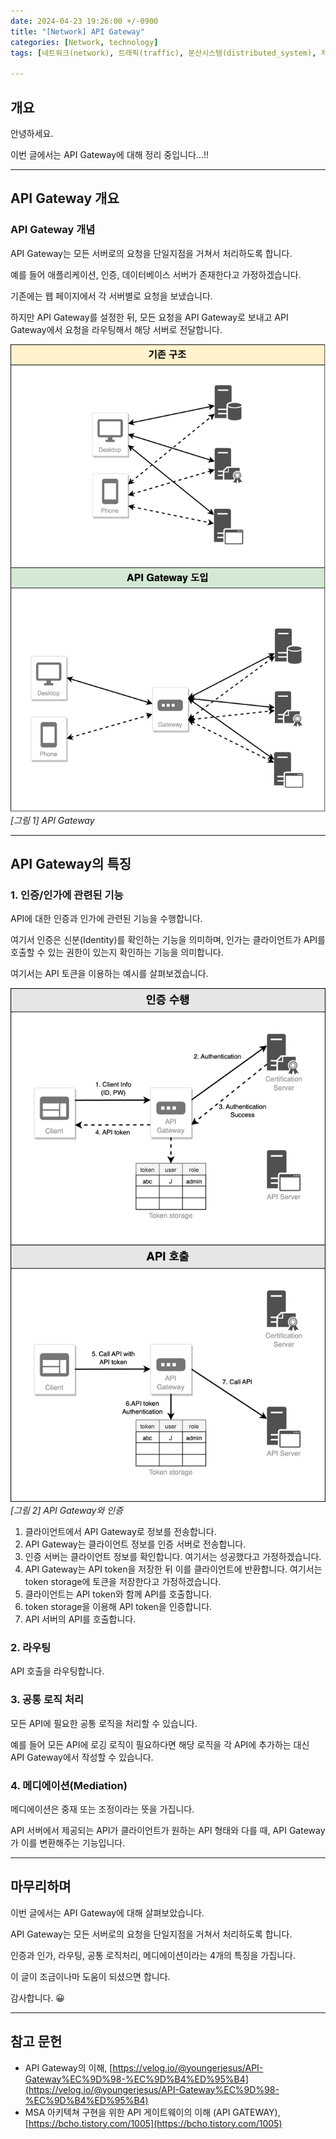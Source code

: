 ```yaml
---
date: 2024-04-23 19:26:00 +/-0900
title: "[Network] API Gateway"
categories: [Network, technology]
tags: [네트워크(network), 트래픽(traffic), 분산시스템(distributed_system), 처리(processing), 인증(authentication), 인가(authorization), 라우팅(routing), api_gateway]

---
```

## 개요

안녕하세요.

이번 글에서는 API Gateway에 대해 정리 중입니다...!!

---
## API Gateway 개요

### API Gateway 개념

API Gateway는 모든 서버로의 요청을 단일지점을 거쳐서 처리하도록 합니다.

예를 들어 애플리케이션, 인증, 데이터베이스 서버가 존재한다고 가정하겠습니다.

기존에는 웹 페이지에서 각 서버별로 요청을 보냈습니다.

하지만 API Gateway를 설정한 뒤, 모든 요청을 API Gateway로 보내고 API Gateway에서 요청을 라우팅해서 해당 서버로 전달합니다.

![API Gateway](/assets/img/network/4001/4001_01_API_gateway.png)
_[그림 1] API Gateway_

---
## API Gateway의 특징

### 1. 인증/인가에 관련된 기능
API에 대한 인증과 인가에 관련된 기능을 수행합니다.

여기서 인증은 신분(Identity)를 확인하는 기능을 의미하며, 인가는 클라이언트가 API를 호출할 수 있는 권한이 있는지 확인하는 기능을 의미합니다.

여기서는 API 토큰을 이용하는 예시를 살펴보겠습니다.

![API Gateway와 인증](/assets/img/network/4001/4001_02_API_gateway_authentication_authorization.png)
_[그림 2] API Gateway와 인증_

1. 클라이언트에서 API Gateway로 정보를 전송합니다.
2. API Gateway는 클라이언트 정보를 인증 서버로 전송합니다.
3. 인증 서버는 클라이언트 정보를 확인합니다. 여기서는 성공했다고 가정하겠습니다.
4. API Gateway는 API token을 저장한 뒤 이를 클라이언트에 반환합니다. 여기서는 token storage에 토큰을 저장한다고 가정하겠습니다.
5. 클라이언트는 API token와 함께 API를 호출합니다.
6. token storage을 이용해 API token을 인증합니다.
7. API 서버의 API를 호출합니다.

### 2. 라우팅
API 호출을 라우팅합니다.

### 3. 공통 로직 처리
모든 API에 필요한 공통 로직을 처리할 수 있습니다.

예를 들어 모든 API에 로깅 로직이 필요하다면 해당 로직을 각 API에 추가하는 대신 API Gateway에서 작성할 수 있습니다.

### 4. 메디에이션(Mediation)
메디에이션은 중재 또는 조정이라는 뜻을 가집니다.

API 서버에서 제공되는 API가 클라이언트가 원하는 API 형태와 다를 때, API Gateway가 이를 변환해주는 기능입니다.

---
## 마무리하며

이번 글에서는 API Gateway에 대해 살펴보았습니다.

API Gateway는 모든 서버로의 요청을 단일지점을 거쳐서 처리하도록 합니다.

인증과 인가, 라우팅, 공통 로직처리, 메디에이션이라는 4개의 특징을 가집니다.

이 글이 조금이나마 도움이 되셨으면 합니다.

감사합니다. 😀

---
## 참고 문헌

- API Gateway의 이해, [https://velog.io/@youngerjesus/API-Gateway%EC%9D%98-%EC%9D%B4%ED%95%B4](https://velog.io/@youngerjesus/API-Gateway%EC%9D%98-%EC%9D%B4%ED%95%B4)
- MSA 아키텍쳐 구현을 위한 API 게이트웨이의 이해 (API GATEWAY), [https://bcho.tistory.com/1005](https://bcho.tistory.com/1005)
